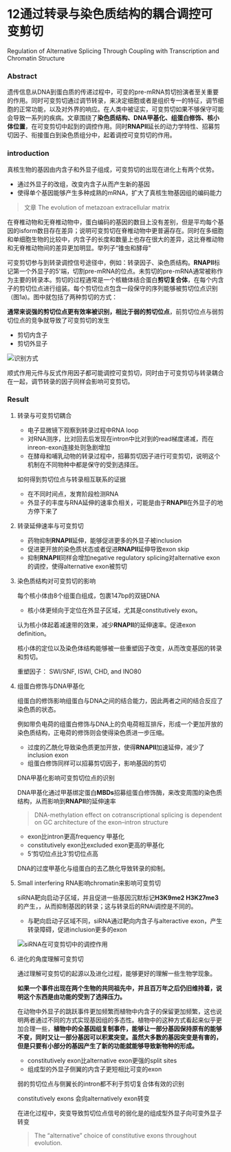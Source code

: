 # 12通过转录与染色质结构的耦合调控可变剪切

Regulation of Alternative Splicing Through Coupling with Transcription and Chromatin Structure  



### Abstract

遗传信息从DNA到蛋白质的传递过程中，可变的pre-mRNA剪切扮演者至关重要的作用。同时可变剪切通过调节转录，来决定细胞或者是组织专一的特征，调节细胞的正常功能，以及对外界的响应。在人类中被证实，可变剪切如果不够保守可能会导致一系列的疾病。文章围绕了**染色质结构、DNA甲基化、组蛋白修饰、核小体位置**，在可变剪切中起到的调控作用。同时**RNAPⅡ**延长的动力学特性、招募剪切因子、衔接蛋白到染色质组分中，起着调控可变剪切的作用。

### introduction

真核生物的基因由内含子和外显子组成，可变剪切的出现在进化上有两个优势。

+ 通过外显子的改组，改变内含子从而产生新的基因
+ 使得单个基因能够产生多种成熟的mRNA，扩大了真核生物基因组的编码能力

> 文章 The evolution of metazoan extracellular matrix  



在脊椎动物和无脊椎动物中，蛋白编码的基因的数目上没有差别，但是平均每个基因的isform数目存在差异；说明可变剪切在脊椎动物中更普遍存在。同时在多细胞和单细胞生物的比较中，内含子的长度和数量上也存在很大的差异，这比脊椎动物和无脊椎动物间的差异更加明显。举列子“锥虫和酵母"

可变剪切参与到转录调控信号途径中，例如：转录因子、染色质结构。**RNAPⅡ**标记第一个外显子的5'端，切割pre-mRNA的位点。未剪切的pre-mRNA通常被称作为主要的转录本。剪切的过程通常是一个核糖体结合蛋白**剪切复合体**，在每个内含子的剪切位点进行组装。每个剪切位点包含一段保守的序列能够被剪切位点识别（图1a)。图中就包括了两种剪切的方式：

**通常来说强的剪切位点更有效率被识别，相比于弱的剪切位点**，前剪切位点与弱剪切位点的竞争就导致了可变剪切的发生

+ 剪切内含子
+ 剪切外显子

![识别方式](https://user-images.githubusercontent.com/39325949/67864513-abd7f580-fb60-11e9-9c91-e244485c3e70.png)



顺式作用元件与反式作用因子都可能调控可变剪切，同时由于可变剪切与转录耦合在一起，调节转录的因子同样会影响可变剪切。

### Result

1. 转录与可变剪切耦合

   + 电子显微镜下观察到转录过程中RNA loop
   + 对RNA测序，比对回去后发现在intron中比对到的read梯度递减，而在inreon-exon连接处则急剧增加
   + 在酵母和哺乳动物的转录过程中，招募剪切因子进行可变剪切，说明这个机制在不同物种中都是保守的受到选择压。

   如何得到剪切位点与转录相互联系的证据

   + 在不同时间点，发育阶段检测RNA
   + 外显子的丰度与RNA延伸的速率负相关，可能是由于**RNAPⅡ**在外显子的地方停下来了

2. 转录延伸速率与可变剪切

   + 药物抑制**RNAPⅡ**延伸，能够促进更多的外显子被inclusion
   + 促进更开放的染色质状态或者促进**RNAPⅡ**延伸导致exon skip
   + 抑制**RNAPⅡ**同样会增加negative regulatory splicing对alternative exon的调控，使得alternative exon被剪切

3. 染色质结构对可变剪切的影响

   每个核小体由8个组蛋白组成，包裹147bp的双链DNA

   + 核小体更倾向于定位在外显子区域，尤其是constitutively exon。

   认为核小体起着减速带的效果，减少**RNAPⅡ**的延伸速率。促进exon definition。

   核小体的定位以及染色体结构能够被一些重塑因子改变，从而改变基因的转录和剪切。

   重塑因子： SWI/SNF, ISWI, CHD, and INO80   

4. 组蛋白修饰与DNA甲基化

   组蛋白的修饰影响组蛋白与DNA之间的结合能力，因此两者之间的结合反应了染色质的状态。

   例如带负电荷的组蛋白修饰与DNA上的负电荷相互排斥，形成一个更加开放的染色质结构，正电荷的修饰则会使得染色质进一步压缩。

   + 过度的乙酰化导致染色质更加开放，使得**RNAPⅡ**加速延伸，减少了inclusion exon
   + 组蛋白修饰同样可以招募剪切因子，影响基因的剪切

   

   DNA甲基化影响可变剪切位点的识别

     DNA甲基化通过甲基绑定蛋白**MBDs**招募组蛋白修饰酶，来改变周围的染色质结构，从而影响到**RNAPⅡ**的延伸速率

   >   DNA-methylation effect on cotranscriptional splicing is dependent on GC architecture of the exon–intron structure  
   >

   + exon比intron更高frequency 甲基化
   + constitutively exon比excluded exon更高的甲基化
   + 5‘剪切位点比3’剪切位点高

   DNA的过度甲基化与组蛋白的去乙酰化导致转录的抑制。

5. Small interfering RNA影响chromatin来影响可变剪切

   siRNA靶向启动子区域，并且促进一些基因沉默标记**H3K9me2 H3K27me3**的产生，，从而抑制基因的转录；这与转录后的RNAi调控是不同的。

   + 与靶向启动子区域不同，siRNA通过靶向内含子与alteractive exon，产生转录障碍，促进inclusion更多的exon

   
   
   ![siRNA在可变剪切中的调控作用](https://user-images.githubusercontent.com/39325949/67913104-e6747900-fbc6-11e9-9d51-a02e8526d868.png)
   
5. 进化的角度理解可变剪切
   
   通过理解可变剪切的起源以及进化过程，能够更好的理解一些生物学现象。
   
   **如果一个事件出现在两个生物的共同祖先中，并且百万年之后仍旧维持着，说明这个东西是由功能的受到了选择压力。**
   
   在动物中外显子的跳跃事件更加频繁而植物中内含子的保留更加频繁，这也说明两者通过不同的方式实现基因组的多态性。植物中的这种方式看起来似乎更加合理一些，**植物中的全基因组复制事件，能够让一部分基因保持原有的能够不变，同时又让一部分基因可以积累突变。虽然大多数的基因突变是有害的，但是只要有小部分的基因产生了新的功能就能够导致新物种的形成。**
   
   + constitutively exon比alternative exon更强的split sites
   + 组成型的外显子侧翼的内含子更短相比可变的exon
   
   弱的剪切位点与侧翼长的intron都不利于剪切复合体有效的识别
   
   
   
   constitutively exons 会向alternatively exon转变
   
   在进化过程中，突变导致剪切位点信号的弱化是的组成型外显子向可变外显子转变
   
   >   The “alternative” choice of constitutive
   > exons throughout evolution.  
   
   
   
   
   
   
   
   
   
   
   
   




